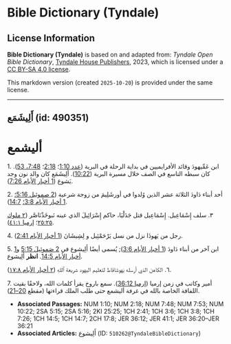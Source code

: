# Bible Dictionary (Tyndale)

## License Information

**Bible Dictionary (Tyndale)** is based on and adapted from: _Tyndale Open Bible Dictionary_, [Tyndale House Publishers](https://tyndaleopenresources.com/), 2023, which is licensed under a [CC BY-SA 4.0 license](https://creativecommons.org/licenses/by-sa/4.0/legalcode.en).

This markdown version (created `2025-10-20`) is provided under the same license.



--------------------------------

## أَلِيشَمَع (id: 490351)

أليشمع
======

1\. ابن عَمِّيهودَ وقائد الأفرايميين في بداية الرحلة في البرية ([عدد 1:10](https://ref.ly/Num1:10)؛ [2:18](https://ref.ly/Num2:18)؛ [7:48، 53](https://ref.ly/Num7:48,Num7:53)). كان سبطه التاسع في الصف خلال مسيرة البرية ([10:22](https://ref.ly/Num10:22)). أَلِيشَمَع كان والد نون وجد يَشوع ([1 أخبار الأيام 7:26](https://ref.ly/1Chr7:26)).

2\. أحد أبناء دَاودَ الثلاثة عشر الذين وُلدوا في أورشَلِيمَ من زوجة شرعية ([2 صموئيل 5:16؛](https://ref.ly/2Sam5:16) [1 أخبار الأيام 3:8؛](https://ref.ly/1Chr3:8) [14:7](https://ref.ly/1Chr14:7)).

٣. سلف إِسْمَاعِيل. إِسْمَاعِيل قتل جَدَلْيَا، حاكم إِسْرَائِيلَ الذي عينه نَبوخَذْنَاصَّر ([٢ ملوك ٢٥:٢٥](https://ref.ly/2Kgs25:25)؛ [إرميا ٤١:١](https://ref.ly/Jer41:1)).

4\. رجل من يَهوذَا نزل من نسل يَرْحَمْئِيل و لِشِيشَانَ ([1 أخبار الأيام 2:41](https://ref.ly/1Chr2:41)).

5\. ابن آخر من أبناء دَاودَ ([1 أخبار الأيام 3:6](https://ref.ly/1Chr3:6)); يُسمى أيضًا أَلِيشوع في [2 صَموئِيلَ 5:15](https://ref.ly/2Sam5:15) و[1 أخبار الأيام 14:5](https://ref.ly/1Chr14:5). **انظر** أَلِيشوع.

٦. الكاهن الذي أرسله يَهوشَافَاط لتعليم اليهود شريعة ٱللهِ ([٢ أخبار الأيام ١٧:٨](https://ref.ly/2Chr17:8)).

7\. أمير وكاتب في زمن إرميا ([إرميا 36:12](https://ref.ly/Jer36:12)). سمع باروخ يقرأ كلمات الله، ولاحقًا بقيت اللفافة الخاصة بالله في غرفة أليشمع حتى طلب الملك قراءتها (مقطع [20–21](https://ref.ly/Jer36:20-Jer36:21)).

* **Associated Passages:** NUM 1:10; NUM 2:18; NUM 7:48; NUM 7:53; NUM 10:22; 2SA 5:15; 2SA 5:16; 2KI 25:25; 1CH 2:41; 1CH 3:6; 1CH 3:8; 1CH 7:26; 1CH 14:5; 1CH 14:7; 2CH 17:8; JER 36:12; JER 41:1; JER 36:20–JER 36:21
* **Associated Articles:** أَلِيشوع (ID: `510262@TyndaleBibleDictionary`)

